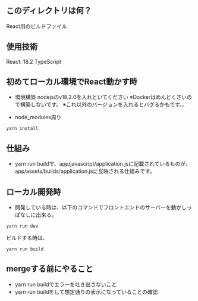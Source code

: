 ## このディレクトリは何？
React用のビルドファイル

## 使用技術
React: 18.2
TypeScript

## 初めてローカル環境でReact動かす時
- 環境構築
nodejsのv18.2.0を入れといてください
※Dockerはめんどくさいので構築しないです。
※これ以外のバージョンを入れるとバグるかもです。。

- node_modules周り
```
yarn install
```

## 仕組み
- yarn run buildで、app/javascript/application.jsに記載されているものが、app/assets/builds/application.jsに反映される仕組みです。

## ローカル開発時
- 開発している時は、以下のコマンドでフロントエンドのサーバーを動かしっぱなしに出来る。
```
yarn run dev
```

ビルドする時は、
```
yarn run build
```

## mergeする前にやること
- yarn run buildでエラーを吐き出さないこと
- yarn run buildをして想定通りの表示になっていることの確認
